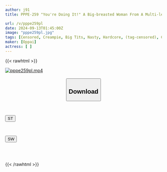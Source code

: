 ```yaml
---
author: j91
title: PPPE-259 "You're Doing It!" A Big-breasted Woman From A Multi-level Marketing Business Is Confined To Her Home And Raped. She Is Choked And Her Nipples Are Skewered With An Angry Deep Throat. She Is Used As A Creampie Urinal.

url: /v/pppe259pl
date: 2024-09-13T01:45:00Z
image: "pppe259pl.jpg"
tags: [Censored, Creampie, Big Tits, Nasty, Hardcore, (tag-censored), Confinement	]
maker: [Oppai]
actress: [ ]
---
```



{{< rawhtml >}}

<div class="video" data-videoid="ZXLqO07za4FqeLx">
    <a href="javascript:;">
        <img src="/v/pppe259pl/pppe259pl.jpg" width="WIDTH" height="HEIGHT" alt="pppe259pl.mp4" loading="lazy">
    </a>
</div>

<script type="text/javascript" src="https://j91.asia/asset/on-demand-st.js"></script>

<br>
  <link rel="stylesheet" href="https://j91.asia/asset/bs5.css">
  
  <center>
  <button class="btn btn-primary" type="button" data-bs-toggle="collapse" data-bs-target=".multi-collapse" aria-expanded="false" aria-controls="multiCollapseExample1 multiCollapseExample2"><h2>Download</h2></button></center>
</p>
<div class="row">
  <div class="col">
    <div class="collapse multi-collapse" id="multiCollapseExample1">
      <div class="card card-body">
	      	      <br>
<div class="buttons">  
<p><a href="/v/pppe259pl/st.html" target="_blank"><button class="btn-hover color-3"><i class="fa fa-download"></i> ST</button></a></p></div>
    </div>
  </div>
</div>
  <div class="col">
    <div class="collapse multi-collapse" id="multiCollapseExample2">
      <div class="card card-body">
	      <br>
<div class="buttons">
<p><a href="/v/pppe259pl/sw.html" target="_blank"><button class="btn-hover color-2"><i class="fa fa-download"></i> SW</button></a></p></div>
<br><br>
      </div>
    </div>
  </div>
</div>

{{< /rawhtml >}}